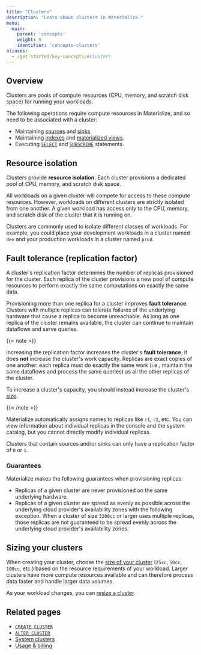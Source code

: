 ```yaml
---
title: "Clusters"
description: "Learn about clusters in Materialize."
menu:
  main:
    parent: 'concepts'
    weight: 5
    identifier: 'concepts-clusters'
aliases:
  - /get-started/key-concepts/#clusters
---
```


## Overview

Clusters are pools of compute resources (CPU, memory, and scratch disk space)
for running your workloads.

The following operations require compute resources in Materialize, and so need
to be associated with a cluster:

- Maintaining [sources](/concepts/sources/) and [sinks](/concepts/sinks/).
- Maintaining [indexes](/concepts/indexes/) and [materialized
  views](/concepts/views/#materialized-views).
- Executing [`SELECT`](/sql/select/) and [`SUBSCRIBE`](/sql/subscribe/)
  statements.

## Resource isolation

Clusters provide **resource isolation.** Each cluster provisions a dedicated
pool of CPU, memory, and scratch disk space.

All workloads on a given cluster will compete for access to these compute
resources. However, workloads on different clusters are strictly isolated from
one another. A given workload has access only to the CPU, memory, and scratch
disk of the cluster that it is running on.

Clusters are commonly used to isolate different classes of workloads. For
example, you could place your development workloads in a cluster named
`dev` and your production workloads in a cluster named `prod`.

## Fault tolerance (replication factor)

A cluster's replication factor determines the number of replicas provisioned for
the cluster. Each replica of the cluster provisions a new pool of compute
resources to perform exactly the same computations on exactly the same data.

Provisioning more than one replica for a cluster improves **fault tolerance**.
Clusters with multiple replicas can tolerate failures of the underlying hardware
that cause a replica to become unreachable. As long as one replica of the
cluster remains available, the cluster can continue to maintain dataflows and
serve queries.

{{< note >}}

Increasing the replication factor increases the cluster's **fault tolerance**;
it does **not** increase the cluster's work capacity. Replicas are exact copies
of one another: each replica must do exactly the same work (i.e., maintain the
same dataflows and process the same queries) as all the other replicas of the
cluster.

To increase a cluster's capacity, you should instead increase the cluster's
[size](#size).

{{< /note >}}

Materialize automatically assigns names to replicas like `r1`, `r2`, etc. You
can view information about individual replicas in the console and the system
catalog, but you cannot directly modify individual replicas.

Clusters that contain sources and/or sinks can only have a replication factor of
`0` or `1`.

### Guarantees

Materialize makes the following guarantees when provisioning replicas:

- Replicas of a given cluster are never provisioned on the same underlying
  hardware.
- Replicas of a given cluster are spread as evenly as possible across the
  underlying cloud provider's availability zones with the following exception.
  When a cluster of size `3200cc` or larger uses multiple replicas, those
  replicas are not guaranteed to be spread evenly across the underlying cloud
  provider's availability zones.

## Sizing your clusters

When creating your cluster, choose the [size of your
cluster](/sql/create-cluster/#size) (`25cc`, `50cc`, `100cc`, etc.) based on the
resource requirements of your workload. Larger clusters have more compute
resources available and can therefore process data faster and handle larger data
volumes.

As your workload changes, you can [resize a cluster](/sql/alter-cluster/).

## Related pages

- [`CREATE CLUSTER`](/sql/create-cluster)
- [`ALTER CLUSTER`](/sql/alter-cluster)
- [System clusters](/sql/system-clusters)
- [Usage & billing](/administration/billing/)
